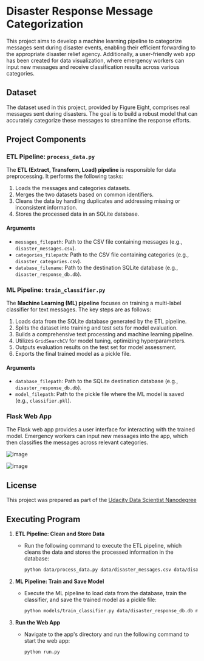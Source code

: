 # Disaster Response Message Categorization

This project aims to develop a machine learning pipeline to categorize messages sent during disaster events, enabling their efficient forwarding to the appropriate disaster relief agency. Additionally, a user-friendly web app has been created for data visualization, where emergency workers can input new messages and receive classification results across various categories.

## Dataset
The dataset used in this project, provided by Figure Eight, comprises real messages sent during disasters. The goal is to build a robust model that can accurately categorize these messages to streamline the response efforts.

## Project Components

### ETL Pipeline: `process_data.py`
The **ETL (Extract, Transform, Load) pipeline** is responsible for data preprocessing. It performs the following tasks:

1. Loads the messages and categories datasets.
2. Merges the two datasets based on common identifiers.
3. Cleans the data by handling duplicates and addressing missing or inconsistent information.
4. Stores the processed data in an SQLite database.

#### Arguments
- `messages_filepath`: Path to the CSV file containing messages (e.g., `disaster_messages.csv`).
- `categories_filepath`: Path to the CSV file containing categories (e.g., `disaster_categories.csv`).
- `database_filename`: Path to the destination SQLite database (e.g., `disaster_response_db.db`).

### ML Pipeline: `train_classifier.py`
The **Machine Learning (ML) pipeline** focuses on training a multi-label classifier for text messages. The key steps are as follows:

1. Loads data from the SQLite database generated by the ETL pipeline.
2. Splits the dataset into training and test sets for model evaluation.
3. Builds a comprehensive text processing and machine learning pipeline.
4. Utilizes `GridSearchCV` for model tuning, optimizing hyperparameters.
5. Outputs evaluation results on the test set for model assessment.
6. Exports the final trained model as a pickle file.

#### Arguments
- `database_filepath`: Path to the SQLite destination database (e.g., `disaster_response_db.db`).
- `model_filepath`: Path to the pickle file where the ML model is saved (e.g., `classifier.pkl`).

### Flask Web App
The Flask web app provides a user interface for interacting with the trained model. Emergency workers can input new messages into the app, which then classifies the messages across relevant categories.

![image](https://github.com/Vintrdottir/Disaster_response_pipeline/assets/60987792/2d3f5450-3efa-49fb-85f1-c16d653f624f)

![image](https://github.com/Vintrdottir/Disaster_response_pipeline/assets/60987792/ee2152e7-ca94-4968-a96b-374c877c6160)



## License
This project was prepared as part of the [Udacity Data Scientist Nanodegree](https://www.udacity.com/course/data-scientist-nanodegree--nd025)

## Executing Program

1. **ETL Pipeline: Clean and Store Data**
   - Run the following command to execute the ETL pipeline, which cleans the data and stores the processed information in the database:
     ```bash
     python data/process_data.py data/disaster_messages.csv data/disaster_categories.csv data/disaster_response_db.db
     ```

2. **ML Pipeline: Train and Save Model**
   - Execute the ML pipeline to load data from the database, train the classifier, and save the trained model as a pickle file:
     ```bash
     python models/train_classifier.py data/disaster_response_db.db models/classifier.pkl
     ```

3. **Run the Web App**
   - Navigate to the app's directory and run the following command to start the web app:
     ```bash
     python run.py
     ```


